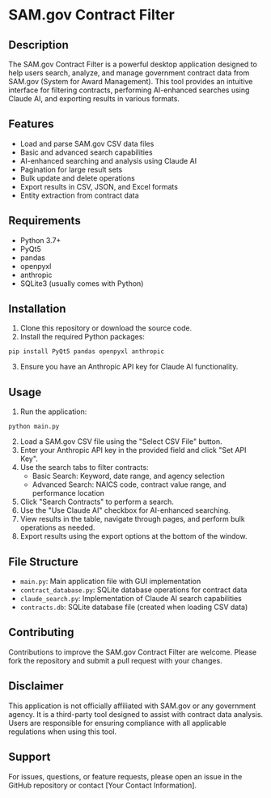 # SAM.gov Contract Filter

## Description

The SAM.gov Contract Filter is a powerful desktop application designed to help users search, analyze, and manage government contract data from SAM.gov (System for Award Management). This tool provides an intuitive interface for filtering contracts, performing AI-enhanced searches using Claude AI, and exporting results in various formats.

## Features

- Load and parse SAM.gov CSV data files
- Basic and advanced search capabilities
- AI-enhanced searching and analysis using Claude AI
- Pagination for large result sets
- Bulk update and delete operations
- Export results in CSV, JSON, and Excel formats
- Entity extraction from contract data

## Requirements

- Python 3.7+
- PyQt5
- pandas
- openpyxl
- anthropic
- SQLite3 (usually comes with Python)

## Installation

1. Clone this repository or download the source code.
2. Install the required Python packages:

```
pip install PyQt5 pandas openpyxl anthropic
```

3. Ensure you have an Anthropic API key for Claude AI functionality.

## Usage

1. Run the application:

```
python main.py
```

2. Load a SAM.gov CSV file using the "Select CSV File" button.
3. Enter your Anthropic API key in the provided field and click "Set API Key".
4. Use the search tabs to filter contracts:
   - Basic Search: Keyword, date range, and agency selection
   - Advanced Search: NAICS code, contract value range, and performance location
5. Click "Search Contracts" to perform a search.
6. Use the "Use Claude AI" checkbox for AI-enhanced searching.
7. View results in the table, navigate through pages, and perform bulk operations as needed.
8. Export results using the export options at the bottom of the window.

## File Structure

- `main.py`: Main application file with GUI implementation
- `contract_database.py`: SQLite database operations for contract data
- `claude_search.py`: Implementation of Claude AI search capabilities
- `contracts.db`: SQLite database file (created when loading CSV data)

## Contributing

Contributions to improve the SAM.gov Contract Filter are welcome. Please fork the repository and submit a pull request with your changes.

## Disclaimer

This application is not officially affiliated with SAM.gov or any government agency. It is a third-party tool designed to assist with contract data analysis. Users are responsible for ensuring compliance with all applicable regulations when using this tool.

## Support

For issues, questions, or feature requests, please open an issue in the GitHub repository or contact [Your Contact Information].

